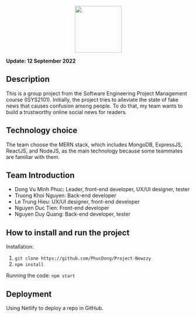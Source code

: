 <p align="center">
    <img src="https://user-images.githubusercontent.com/98811149/189879731-eb6e5e0c-5d5f-4dda-b9d8-e1d8256cd875.png" height="128">
</p>

**Update: 12 September 2022**

## Description
This is a group project from the Software Engineering Project Management course (ISYS2101). Initially, the project tries to alleviate the state of fake news that causes confusion among people. To do that, my team wants to build a trustworthy online social news for readers.

## Technology choice
The team choose the MERN stack, which includes MongoDB, ExpressJS, ReactJS, and NodeJS, as the main technology because some teammates are familiar with them.

## Team Introduction
- Dong Vu Minh Phuc: Leader, front-end developer, UX/UI designer, tester
- Truong Khoi Nguyen: Back-end developer
- Le Trung Hieu: UX/UI designer, front-end developer
- Nguyen Duc Tien: Front-end developer
- Nguyen Duy Quang: Back-end developer, tester

## How to install and run the project
Installation:
1. `git clone https://github.com/PhucDong/Project-Newzzy`
2. `npm install`

Running the code: `npm start`

## Deployment
Using Netlify to deploy a repo in GitHub.
